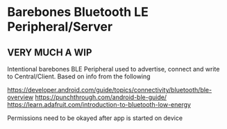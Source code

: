 # Barebones Bluetooth LE Peripheral/Server

## VERY MUCH A WIP

Intentional barebones BLE Peripheral used to advertise, connect and write to Central/Client. Based on info from the following

https://developer.android.com/guide/topics/connectivity/bluetooth/ble-overview
https://punchthrough.com/android-ble-guide/
https://learn.adafruit.com/introduction-to-bluetooth-low-energy

Permissions need to be okayed after app is started on device